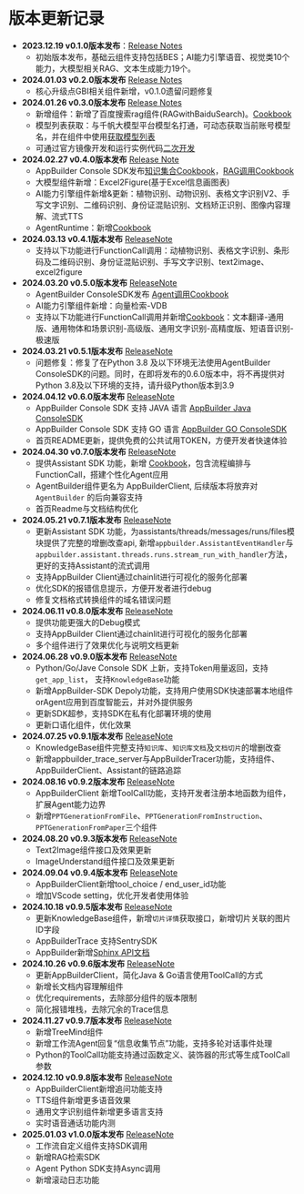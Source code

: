 # 版本更新记录

* **2023.12.19 v0.1.0版本发布**：[Release Notes](https://github.com/baidubce/app-builder/releases/tag/0.1.0)
  * 初始版本发布，基础云组件支持包括BES；AI能力引擎语音、视觉类10个能力，大模型相关RAG、文本生成能力19个。
* **2024.01.03 v0.2.0版本发布** [Release Notes](https://github.com/baidubce/app-builder/releases/tag/0.2.0)
  * 核心升级点GBI相关组件新增，v0.1.0遗留问题修复
* **2024.01.26 v0.3.0版本发布** [Release Notes](https://github.com/baidubce/app-builder/releases/tag/0.3.0)
  * 新增组件：新增了百度搜索rag组件(RAGwithBaiduSearch)。[Cookbook](https://github.com/baidubce/app-builder/blob/master/cookbooks/rag_with_baidusearch.ipynb)
  * 模型列表获取：与千帆大模型平台模型名打通，可动态获取当前账号模型名，并在组件中使用[获取模型列表](/docs/basic_module/get_model_list.md)
  * 可通过官方镜像开发和运行实例代码[二次开发](/docs/develop_guide/README.md)
* **2024.02.27 v0.4.0版本发布** [Release Note](https://github.com/baidubce/app-builder/releases/tag/0.4.0)
  * AppBuilder Console SDK发布[知识集合Cookbook](/cookbooks/end2end_application/rag/console_dataset.ipynb)，[RAG调用Cookbook](/cookbooks/end2end_application/rag/rag.ipynb)
  * 大模型组件新增：Excel2Figure(基于Excel信息画图表)
  * AI能力引擎组件新增&更新：植物识别、动物识别、表格文字识别V2、手写文字识别、二维码识别、身份证混贴识别、文档矫正识别、图像内容理解、流式TTS
  * AgentRuntime：新增[Cookbook](/cookbooks/components/agent_runtime.ipynb)
* **2024.03.13 v0.4.1版本发布** [ReleaseNote](https://github.com/baidubce/app-builder/releases/tag/0.4.1)
  * 支持以下功能进行FunctionCall调用：动植物识别、表格文字识别、条形码及二维码识别、身份证混贴识别、手写文字识别、text2image、excel2figure
* **2024.03.20 v0.5.0版本发布** [ReleaseNote](https://github.com/baidubce/app-builder/releases/tag/0.5.0)
  * AgentBuilder ConsoleSDK发布 [Agent调用Cookbook](/cookbooks/end2end_application/agent/appbuilder_client.ipynb)
  * AI能力引擎组件新增：向量检索-VDB
  * 支持以下功能进行FunctionCall调用并新增[Cookbook](/cookbooks/components/general_ocr.ipynb)：文本翻译-通用版、通用物体和场景识别-高级版、通用文字识别-高精度版、短语音识别-极速版
* **2024.03.21 v0.5.1版本发布** [ReleaseNote](https://github.com/baidubce/app-builder/releases/tag/0.5.1)
  * 问题修复：修复了在Python 3.8 及以下环境无法使用AgentBuilder ConsoleSDK的问题。同时，在即将发布的0.6.0版本中，将不再提供对Python 3.8及以下环境的支持，请升级Python版本到3.9
* **2024.04.12 v0.6.0版本发布** [ReleaseNote](https://github.com/baidubce/app-builder/releases/tag/0.6.0)
  * AppBuilder Console SDK 支持 JAVA 语言 [AppBuilder Java ConsoleSDK](/java/)
  * AppBuilder Console SDK 支持 GO 语言 [AppBuilder GO ConsoleSDK](/go/)
  * 首页README更新，提供免费的公共试用TOKEN，方便开发者快速体验
* **2024.04.30 v0.7.0版本发布** [ReleaseNote](https://github.com/baidubce/app-builder/releases/tag/0.7.0)
  * 提供Assistant SDK 功能，新增 [Cookbook](/cookbooks/pipeline/assistant_function_call.ipynb)，包含流程编排与FunctionCall，搭建个性化Agent应用
  * AgentBuilder组件更名为 AppBuilderClient, 后续版本将放弃对 `AgentBuilder` 的后向兼容支持
  * 首页Readme与文档结构优化
* **2024.05.21 v0.7.1版本发布** [ReleaseNote](https://github.com/baidubce/app-builder/releases/tag/0.7.1)
  * 更新Assistant SDK 功能，为assistants/threads/messages/runs/files模块提供了完整的增删改查api, 新增`appbuilder.AssistantEventHandler`与`appbuilder.assistant.threads.runs.stream_run_with_handler`方法，更好的支持Assistant的流式调用
  * 支持AppBuilder Client通过chainlit进行可视化的服务化部署
  * 优化SDK的报错信息提示，方便开发者进行debug
  * 修复文档格式转换组件的域名错误问题
* **2024.06.11 v0.8.0版本发布** [ReleaseNote](https://github.com/baidubce/app-builder/releases/tag/0.8.0)
  * 提供功能更强大的Debug模式
  * 支持AppBuilder Client通过chainlit进行可视化的服务化部署
  * 多个组件进行了效果优化与说明文档更新
* **2024.06.28 v0.9.0版本发布** [ReleaseNote](https://github.com/baidubce/app-builder/releases/tag/0.9.0)
  * Python/Go/Jave Console SDK 上新，支持Token用量返回，支持`get_app_list`， 支持`KnowledgeBase`功能
  * 新增AppBuilder-SDK Depoly功能，支持用户使用SDK快速部署本地组件orAgent应用到百度智能云，并对外提供服务
  * 更新SDK超参，支持SDK在私有化部署环境的使用
  * 更新口语化组件，优化效果
* **2024.07.25 v0.9.1版本发布** [ReleaseNote](https://github.com/baidubce/app-builder/releases/tag/0.9.1)
  * KnowledgeBase组件完整支持`知识库`、`知识库文档`及`文档切片`的增删改查
  * 新增appbuilder_trace_server与AppBuilderTracer功能，支持组件、AppBuilderClient、Assistant的链路追踪
* **2024.08.16 v0.9.2版本发布** [ReleaseNote](https://github.com/baidubce/app-builder/releases/tag/0.9.2)
  * AppBuilderClient 新增ToolCall功能，支持开发者注册本地函数为组件，扩展Agent能力边界
  * 新增`PPTGenerationFromFile`、`PPTGenerationFromInstruction`、`PPTGenerationFromPaper`三个组件
* **2024.08.20 v0.9.3版本发布** [ReleaseNote](https://github.com/baidubce/app-builder/releases/tag/0.9.3)
  * Text2Image组件接口及效果更新
  * ImageUnderstand组件接口及效果更新
* **2024.09.04 v0.9.4版本发布** [ReleaseNote](https://github.com/baidubce/app-builder/releases/tag/0.9.4)
  * AppBuilderClient新增tool_choice / end_user_id功能
  * 增加VScode setting，优化开发者使用体验
* **2024.10.18 v0.9.5版本发布** [ReleaseNote](https://github.com/baidubce/app-builder/releases/tag/0.9.5)
  * 更新KnowledgeBase组件，新增`切片详情`获取接口，新增切片关联的图片ID字段
  * AppBuilderTrace 支持SentrySDK
  * AppBuilder新增[Sphinx API文档](../../API-Reference/Python/modules.md)
* **2024.10.26 v0.9.6版本发布** [ReleaseNote](https://github.com/baidubce/app-builder/releases/tag/0.9.6)
  * 更新AppBuilderClient，简化Java & Go语言使用ToolCall的方式
  * 新增长文档内容理解组件
  * 优化requirements，去除部分组件的版本限制
  * 简化报错堆栈，去除冗余的Trace信息
* **2024.11.27 v0.9.7版本发布** [ReleaseNote](https://github.com/baidubce/app-builder/releases/tag/0.9.7)
  * 新增TreeMind组件
  * 新增工作流Agent回复“信息收集节点”功能，支持多轮对话事件处理
  * Python的ToolCall功能支持通过函数定义、装饰器的形式等生成ToolCall参数
* **2024.12.10 v0.9.8版本发布** [ReleaseNote](https://github.com/baidubce/app-builder/releases/tag/0.9.8)
  * AppBuilderClient新增追问功能支持
  * TTS组件新增更多语音效果
  * 通用文字识别组件新增更多语言支持
  * 实时语音通话功能内测
* **2025.01.03 v1.0.0版本发布** [ReleaseNote](https://github.com/baidubce/app-builder/releases/tag/1.0.0)
  * 工作流自定义组件支持SDK调用
  * 新增RAG检索SDK
  * Agent Python SDK支持Async调用
  * 新增滚动日志功能